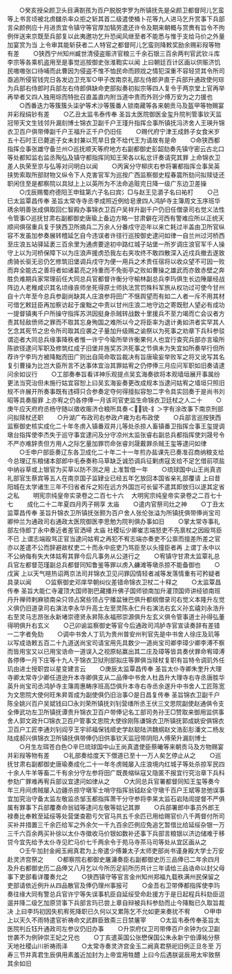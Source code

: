 <!-- { "loadSidebar": true } -->
　　○癸亥授朵颜卫头目满劄孩为百户脱脱孛罗为所镇抚先是朵颜卫都督阿儿乞蛮等上书言顷被北虏讎杀率众拒之斩其首二级遣使桶卜花等九人进马乞升赏事下兵部言朵颜例应十月进贡宜令镇守等官厚加犒劳遣还许令及期来朝概与赏赉有旨令不拘例伴送来京既至兵部复以此夷邀功乞升恐闻风继至者不能悉与惟于支给马价之外量加宴赏为当  上令审其能斩获者二人特官之都督阿儿乞蛮则降敕奖励余赐彩叚等物有差
　　○狭西宁州知州臧世清侵盗赈济官粮三千余石银三百余两判官武钦斗库李宗等各乘机盗用至是事觉巡按御史张淮鞫实以闻  上曰朝廷百计区画以供赈济饥民嗷嗷张口待哺而此曹因为侵盗不惟不恤民命而顾戕之情犯深重不容轻贷其令所司亟追所侵官钱完日各发边卫充军○甲子改南京礼部左侍郎尹直于兵部升通政使何琮为兵部右侍郎时兵部左右侍郎俱缺命吏部拟奏初拟宗等四人复令于两京堂上官再举再举者又四人独用琮而特批召直盖直内附当道中贵而外则少傅万安为之力援也
　　○西番迭力等簇簇头柒驴等术沙等簇番人锁南藏等各来朝贡马及盔甲等物赐宴并彩叚绢钞有差
　　○乙丑太监韦泰传奉  圣旨太医院御医金玺升院判管事钦天监冠带天文生钱邻升漏刻博士锦衣卫副千户王瑾升指挥佥事所镇抚冯济舍人王瑛升锦衣卫百户俱带俸副千户王福升正千户仍旧任
　　○赐代府宁津王成鉖子女食米岁五十石时王已薨逝子女未封兼以荒旱日食不给代王为请故有是命
　　○命狭西都指挥佥事张雄守备兰州○巡抚顺天等府地方右副都御史彭韶劾奏先镇守密云古北口等处都知监右监丞陶弘及镇守都指挥同知王荣各以私忿讦奏请究其罪  上命锦衣卫差人执荣至京与弘等对问明白以闻
　　○丙寅分守柳庆右参将署都指挥佥事吴英挟势索取所部财物又纵令下人克害官军为巡按广西监察御史程春震所劾问拟赎徒还职闲住至是都察院以具狱上上以英所为不法命追赃完日降一级广东边卫差操
　　○戊辰赐蜀府德阳王申銈第六子名曰宾氵□与赵王见灂子名曰祐朾
　　○己巳太监覃昌传奉  圣旨太常寺寺丞李成照近例给皂隶四人鸿胪寺主簿周文玉序班华琇余明善张成俱取回仁智殿办事锦衣卫百户吴祥升副千户仍旧任僧录司右觉义法性令管事○巡抚甘肃右副都御史唐瑜上备边方略一甘肃僻在河西有警难应所以正统天顺间俱宿重兵复于狭西卫所摘兵二万余人分番戍守迩年以来亡耗过半盖由卫所官纵容不发虽加参奏展转稽延乞自今违误者许径行巡按御史逮问如律一自兰州过河桥西至庄浪五站驿延袤三百余里为通虏要途初中路红城子站堡一所岁调庄浪官军千人操守上以为河桥保障下以为庄浪声援虏恐我左右夹攻终不敢四散深入近戍兵撤去遂致虏骑长驱无忌仍乞修筑旧堡调兵戍守为便一用兵之术贵任宿将以收众望不可因一败而弃全能古之善将者如诸葛亮之持重而不免街亭之败如曹操之雄武而亦致赤壁之奔胜负难期兵家常理前任大同总兵官都督许衡分守榆林副总兵李玙俱生长边陲屡经战阵边人老稚咸识其名顷缘丧师坐死得原士师执法赏罚殊科军旅从权功过可使今甘州自十六年至今总兵参副尚缺其人庄浪参将田广不惬舆望而有如二人者一斥不用其材可借乞敕廷臣再加察访起于废黜之中责以甘州庄浪二地守边之寄既慰人望必有成功一提督镇夷千户所操守指挥苏洪因挺身杀贼转战数十里援兵不至力竭而亡会议者方责其轻敌偾师之罪而不取其忘身殉国之难所以今之将臣率为退计勇如洪者实罕其人乞念其死节之忠令所司取其应袭之子量加升级赐之谕祭以为死事之劝章下兵科参驳谓迩者大同总兵缘事降秩者惟一许宁今瑜所举许衡果何人也宜行查究兵部亦言瑜所陈欲径逮问军职及修筑红成子旧堡并旌奖苏洪死事之节俱未为失宜如所奏举行但所荐许宁李玙方被降黜而田广则出自简命取旨裁决有旨唐瑜妄举败军之将又讹写其名复引曹操为比岂大臣所言不达事体宜治其罪姑宥之仍停俸三月应问军职如旧奏请逮问余如议行
　　○工部奏奉旨看详神乐观提点吴玄海奏欲将本观墙垣展开事属纷更法当究治但未施行姑宜容恕上曰吴玄海妄奏更改成规本当逮问姑宥之墙垣只照旧规不许展开所奏事既有违碍只合参奏定夺何得擅拟容恕二字令具实回奏于是尚书刘昭等具奏服罪  上亦宥之仍各停俸一月该司官吏监生命锦衣卫廷杖之人二十
　　○庚午应天府府丞杨守随以徵收赈济仓粮所具奏＜锍-釒＞字有涂改事下南京刑部问拟赎杖还职
　　○升湖广布政司右参政卢雍为右布政使
　　○兵部言巡按狭西监察御史核实成化二十年冬虏入镇番双井儿等处杀掠人畜镇番卫指挥佥事王玺提调墩台指挥使李杰失于巡守事宜逮问及分守凉州太监张睿右副总兵都指挥使刘晟号令不严亦难辞责但方用人之际乞量加罪罚命张睿刘晟戴罪杀贼王玺等逮问如律
　　○壬申户部臣奏辽东各卫成化二十年二十一年煎办盐课先已奏准召商纳粮支给今总理辽东粮储本部郎中毛泰奏称马草缺乏诚恐调兵征剿虏寇支给不足乞借前项盐中纳谷草或上银官为买草以防不测之用  上准暂借一年
　　○琉球国中山王尚真咨礼部官生蔡宾等五人在南京国子监肄业已经五年乞放回本国省亲礼部覆请  上曰昔阳城在太学诸生三年不归省者斥之矧在远方外国岂可长留不遣其即放归以遂其定省之私
　　明宪宗纯皇帝实录卷之二百七十六
　大明宪宗纯皇帝实录卷之二百七十七
　　成化二十二年夏四月丙子朔享  太庙
　　○遣内官祭司灶之神
　　○丁丑太监覃昌传奉  圣旨升锦衣卫所镇抚张颢为百户舍人张伦张溢为所镇抚俱带俸尚宝司卿仲兰为通政司右通政太医院御医李思勉为院判俱办事如旧
　　○掌太常寺事礼部左侍郎丁永中奏近者差官洒埽  太庙  社稷坛少卿崔志端怒吏不先禀杖之因殴骂臣不已  上谓志端殴骂正官当逮问姑宥之再犯不宥志端亦奏吏不公禀而擅差所差之官亦以差遣不公而辞避故杖吏二十而永中庇吏乃骂臣至以头撞臣者再  上谓丁永中以不公纳侮有失大体姑宥其罪今后凡事务从公道行之
　　○宥镇守甘肃太监覃礼总兵官左都督范瑾副总兵都督同知鲁鉴等罪以虏入鹻滩等墩杀掠不能备御也
　　○戊寅  上以天气暄热诏两京法司并锦衣卫见问罪囚情轻者减等发落情重有可矜疑者具录以闻
　　○监察御史邓庠早朝纠仪差错命锦衣卫杖二十释之
　　○太监覃昌传奉  圣旨大能仁寺灌顶大国师劄巴藏播升佛子国师锁南加升灌顶国师讲经锁南班丹升禅师剌麻锁南朵只领占窝些领占宁播盆锉巴俱升都纲僧录司右觉义本隆升左觉义俱仍旧道录司右演法李永华升高士左至灵陈永仁升右演法右玄义孙玄禧刘永浩升右至灵马志昂张永新堵崇德贤永昇陈永福邢崇源俱升左玄义俱令管事道士孙得弘董得明俱升右玄义
　　○己卯谕监察御史等官今后通政司鸿胪寺官宣读奏辞有差错一二字者免劾
　　○调中书舍人丁玑为贵州普安州判官先是中书舍人徐庄及玑等以写成诰敕五百二十九道送尚宝司请宝用先具数少一道尚宝司卿李璋少卿李溥不察而皆用宝又以已用宝诰命一道误入之视原帖赢出其二庄及璋等皆具奏伏罪命宥璋溥各停俸一月下庄等十九人于锦衣卫狱刑部拟庄等罪俱当赎杖复职有旨特令调玑外任玑由进士授职尝以星变建言云
　　○庚辰太监覃昌传奉  圣旨太仆寺卿朱奎升大理寺卿太常寺少卿任道逊升本寺卿俱支从二品俸中书舍人杜昌升大理寺右寺丞唐胜华英升尚宝司丞鸿胪寺主簿周惠畴序班高岱俱升本寺右寺丞余遂升中书舍人工匠陈宽为文思院大使何旺朱昇胥成为副使俱仍旧治事○是日昌复传奉  圣旨锦衣卫副千户陈全姚兴百户吴斌钱曰□永刘荣所镇抚刘钊营缮所丞王伏三文思院副使赵通俱令支全俸武功左卫所镇抚谭贵升锦衣卫百户带俸记名工部司务孙王□赞取来御用监供事舍人郭文政升□锦衣卫百户管事文思院大使徐刚陈谦锦衣卫所镇抚郭成姚安俱锦衣卫百户工匠李通刘钊阎亨王宇祁福保钱顺史学赵聪陆洪魏纲赵文浩彭肜潘文二杨友陆成郝兴俱锦衣卫所镇抚俱带俸仍旧供事钦天监冠带阴阳人傅荣升漏刻博士
　　○月生左珥苍白色○辛巳琉球国中山王尚真遣使臣蔡曦等来朝贡马及方物赐宴并彩叚等物有差
　　○礼部奏给度天下僧道已至十一万人矣乞停止从之
　　○巡抚甘肃右副都御史唐瑜奏成化二十一年冬虏贼屡入庄浪境内红城子等处杀掠军民四十余人牛羊等畜二千有余分守左参将田广既畏缩纵寇又隐匿不报宜行究治章下兵科参劾广罪难再宥兵部议宜逮问如律从之
　　○大同总兵官署都督同知王玺等奏今年三月间虏贼屡入边疆杀掠守墩军士哨守指挥翁钺赵全守墩千百户王斌等怠弛误事宜加究治守备太监左敬监丞邹玉都指挥萧干分守参将李杲太监石岩陆訚提督不严俱属有罪事下兵部覆奏命翁钺等逮问左敬等姑记其罪
　　○兵部署郎中事员外郎王禄奏比奉敕至延绥等处营堡查勘亏欠官马共五千余匹已用给赐官价八千两督付所司买补并措置三千余匹给军之外余欠一千九百余匹例应免追乞暂借比给延绥杂银一万三千六百余两买补徐以太仆寺徵收马价银如数补还事下兵部言粮银以济边储难于移贷今宜先给予太仆寺见贮马价七千两余令于苑马寺茶马司等处从宜区画从之
　　○壬午加封金阙玉阙真君为上帝遣少傅兼太子太师吏部尚书谨身殿大学士万安赴灵济宫祭之
　　○都察院右都御史屠滽奏臣右副都御史历三品俸已二年余四月及升右都御史历二品俸又八月乞以今所历足前所历共计三年请给三品诰命以封父母事下吏部看详覆奏允之
　　○狭西镇守等官言金州知州郑福九载秩满州民保留之吏部请依近例升从四品散官及俸仍理州事报可
　　○金吾右卫带俸都指挥使李玙奏往缘大同有警总兵官许宁等失误事机臣自延绥受命赴援方于是日起程兵科劾臣逗遛并降二级乞加原贷事下兵部言玙已尝上章自辩被兵科参劾而止今降黜已久取旨裁决  上曰李玙初因失机宥死降职已久何以又累陈乞不允如更来奏扰不宥
　　○甲申  上以天久不雨特遣官祈祷命文武群臣致斋三日禁屠宰
　　○太监韦泰传奉圣旨太医院判丘钰升通政司左参议仍旧办事
　　○升崇府仪卫司带俸百户余钟为仪卫副世袭不为例钟崇王妃之兄也
　　○丁亥遣英国公张懋保国公朱永新宁伯谭祐分祭  天地社稷山川祈祷雨泽
　　○太常寺奏灵济宫金玉二阙真君祭祀旧例正旦冬至  万寿三节并真君生辰俱用素羞近加封为上帝宜用牲醴  上曰今后遇朕诞辰用太牢致祭其余如旧
